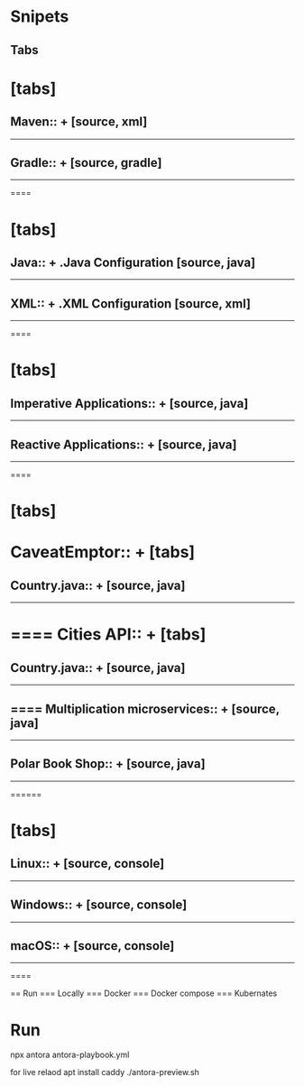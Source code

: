 # Snipets
## Tabs
[tabs]
====
Maven::
+
[source, xml]
----
----

Gradle::
+
[source, gradle]
----
----
====

[tabs]
====
Java::
+
.Java Configuration
[source, java]
----
----

XML::
+
.XML Configuration
[source, xml]
----
----
====

[tabs]
====
Imperative Applications::
+
[source, java]
----
----

Reactive Applications::
+
[source, java]
----
----
====


[tabs]
======
CaveatEmptor::
+
[tabs]
====
Country.java::
+
[source, java]
----
----
====
Cities API::
+
[tabs]
====
Country.java::
+
[source, java]
----
----
====
Multiplication microservices::
+
[source, java]
----
----
Polar Book Shop::
+
[source, java]
----
----
======


[tabs]
====
Linux::
+
[source, console]
----
----

Windows::
+
[source, console]
----
----

macOS::
+
[source, console]
----
----
====

== Run
=== Locally
=== Docker
=== Docker compose
=== Kubernates

# Run
npx antora antora-playbook.yml

for live relaod
apt install  caddy 
./antora-preview.sh 
